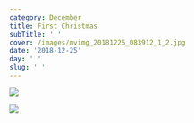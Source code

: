 ```yaml
---
category: December
title: First Christmas
subTitle: ' '
cover: /images/mvimg_20181225_083912_1_2.jpg
date: '2018-12-25'
day: ' '
slug: ' '
---
```

![](/images/mvimg_20181225_083912_1_2.jpg)

![](/images/mvimg_20181225_094117.jpg)
